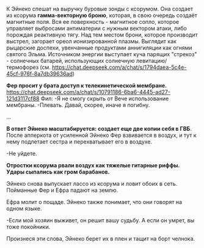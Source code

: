 К Эйнеко спешат на выручку буровые зонды с ксорумом. Она создает из ксорума **гамма-векторную броню**, которая, в свою очередь создаёт магнитные поля. Вся ее поверхность - магнитное сопло, которое управляет выбросами антиматерии с нужным вектором атаки, либо порождая реактивную тягу. Над тем местом брони, которое производит выстрел, загорает ореол ионизированной плазмы. Выглядит как рыцарские доспехи, увенчанные продуктами аннигиляции как огнями святого Эльма. Источником энергии выступает куча  парящих "стрекоз" - солнечных батарей, использующих солнечную левитацию/термофорез (см. https://chat.deepseek.com/a/chat/s/1794daea-5c4e-45cf-976f-8a7db39636ad) 

**Фер просит у брата доступ к телекинетической мембране.**
https://chat.deepseek.com/a/chat/s/10791186-6ba6-4445-ad27-121d3117cf88
Фил:
-Я не смогу скрыть от Вече использование мембраны.
-Плевать. Давай, скорее, иначе я погибну.

...

**В ответ Эйнеко масштабируется: создает еще две копии себя в ГВБ**.
После апперкота от усиленной Эйнеко Фер взвивается в воздух, и тут к нему подлетает сестра и перехватывает его в воздухе. 

-Не уйдете.

**Отростки ксорума рвали воздух как тяжелые гитарные риффы. Удары сыпались как гром барабанов.**

Эйнеко снова выпускает лассо из ксорума и ловит обоих в сеть. Пойманные Фер и Ефра падают на землю. 

Ефра молит о пощаде. Эйнеко также понимает, что они говорят на одном языке.

-Если мой хозяин выживет, он решит вашу судьбу. А если он умрет, вы тоже покойники.

Произнеся эти слова, Эйнеко берет их в плен и тащит на борт челнока.

